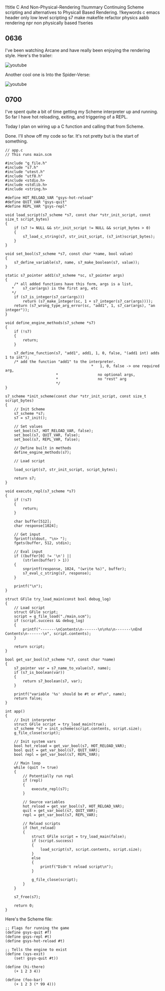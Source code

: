 !!title C And Non-Physical-Rendering
!!summary Continuing Scheme scripting and alternatives to Physicall Based Rendering.
!!keywords c emacs header only low level scripting s7 make makefile refactor physics aabb rendering npr non physically based
!!series 

## 0636

I've been watching Arcane and have really been enjoying the rendering style. Here's the trailer:

![youtube](https://www.youtube.com/embed/4Ps6nV4wiCE)

Another cool one is Into the Spider-Verse:

![youtube](https://www.youtube.com/embed/g4Hbz2jLxvQ)


## 0700

I've spent quite a bit of time getting my Scheme interpreter up and running. So far I have hot reloading, exiting, and triggering of a REPL.

Today I plan on wiring up a C function and calling that from Scheme.

Done. I'll show off my code so far. It's not pretty but is the start of something.

```
// app.c
// This runs main.scm

#include "g_file.h"
#include "s7.h"
#include "utest.h"
#include "utf8.h"
#include <stdio.h>
#include <stdlib.h>
#include <string.h>

#define HOT_RELOAD_VAR "gsys-hot-reload"
#define QUIT_VAR "gsys-quit"
#define REPL_VAR "gsys-repl"

void load_script(s7_scheme *s7, const char *str_init_script, const size_t script_bytes)
{
	if (s7 != NULL && str_init_script != NULL && script_bytes > 0)
	{
		s7_load_c_string(s7, str_init_script, (s7_int)script_bytes);
	}
}

void set_bool(s7_scheme *s7, const char *name, bool value)
{
	s7_define_variable(s7, name, s7_make_boolean(s7, value));
}

static s7_pointer add1(s7_scheme *sc, s7_pointer args)
{
	/* all added functions have this form, args is a list, 
   *    s7_car(args) is the first arg, etc 
   */
	if (s7_is_integer(s7_car(args)))
		return (s7_make_integer(sc, 1 + s7_integer(s7_car(args))));
	return (s7_wrong_type_arg_error(sc, "add1", 1, s7_car(args), "an integer"));
}

void define_engine_methods(s7_scheme *s7)
{
	if (!s7)
	{
		return;
	}

	s7_define_function(s7, "add1", add1, 1, 0, false, "(add1 int) adds 1 to int");
	/* add the function "add1" to the interpreter.
                                       *   1, 0, false -> one required arg,
				       *                  no optional args,
				       *                  no "rest" arg
				       */
}

s7_scheme *init_scheme(const char *str_init_script, const size_t script_bytes)
{
	// Init Scheme
	s7_scheme *s7;
	s7 = s7_init();

	// Set values
	set_bool(s7, HOT_RELOAD_VAR, false);
	set_bool(s7, QUIT_VAR, false);
	set_bool(s7, REPL_VAR, false);

	// Define built in methods
	define_engine_methods(s7);

	// Load script

	load_script(s7, str_init_script, script_bytes);

	return s7;
}

void execute_repl(s7_scheme *s7)
{
	if (!s7)
	{
		return;
	}

	char buffer[512];
	char response[1024];

	// Get input
	fprintf(stdout, "\n> ");
	fgets(buffer, 512, stdin);

	// Eval input
	if ((buffer[0] != '\n') ||
		(strlen(buffer) > 1))
	{
		snprintf(response, 1024, "(write %s)", buffer);
		s7_eval_c_string(s7, response);
	}

	printf("\n");
}

struct GFile try_load_main(const bool debug_log)
{
	// Load script
	struct GFile script;
	script = g_file_load("./main.scm");
	if (script.success && debug_log)
	{
		printf("-------\nContents\n-------\n\n%s\n-------\nEnd Contents\n-------\n", script.contents);
	}

	return script;
}

bool get_var_bool(s7_scheme *s7, const char *name)
{
	s7_pointer var = s7_name_to_value(s7, name);
	if (s7_is_boolean(var))
	{
		return s7_boolean(s7, var);
	}

	printf("variable '%s' should be #t or #f\n", name);
	return false;
}

int app()
{
	// Init interpreter
	struct GFile script = try_load_main(true);
	s7_scheme *s7 = init_scheme(script.contents, script.size);
	g_file_close(script);

	// Init system vars
	bool hot_reload = get_var_bool(s7, HOT_RELOAD_VAR);
	bool quit = get_var_bool(s7, QUIT_VAR);
	bool repl = get_var_bool(s7, REPL_VAR);

	// Main loop
	while (quit != true)
	{
		// Potentially run repl
		if (repl)
		{
			execute_repl(s7);
		}

		// Source variables
		hot_reload = get_var_bool(s7, HOT_RELOAD_VAR);
		quit = get_var_bool(s7, QUIT_VAR);
		repl = get_var_bool(s7, REPL_VAR);

		// Reload scripts
		if (hot_reload)
		{
			struct GFile script = try_load_main(false);
			if (script.success)
			{
				load_script(s7, script.contents, script.size);
			}
			else
			{
				printf("Didn't reload script\n");
			}

			g_file_close(script);
		}
	}

	s7_free(s7);

	return 0;
}
```

Here's the Scheme file:

```
;; Flags for running the game
(define gsys-quit #f)
(define gsys-repl #t)
(define gsys-hot-reload #t)

;; Tells the engine to exist
(define (sys-exit)
	(set! gsys-quit #t))

(define (hi-there)
	(+ 1 2 3 4))

(define (foo-bar)
	(+ 1 2 3 (* 99 4)))
```

